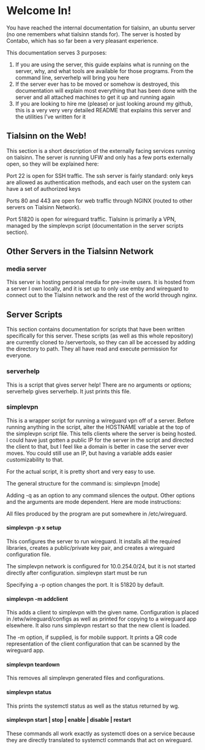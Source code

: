 # Welcome In!

You have reached the internal documentation for tialsinn, an ubuntu server (no one remembers what tialsinn stands for). The server is hosted by Contabo, which has so far been a very pleasant experience.

This documentation serves 3 purposes:

1. If you are using the server, this guide explains what is running on the server, why, and what tools are available for those programs. From the command line, serverhelp will bring you here
2. If the server ever has to be moved or somehow is destroyed, this documentation will explain most everything that has been done with the server and all attached machines to get it up and running again
3. If you are looking to hire me (please) or just looking around my github, this is a very very very detailed README that explains this server and the utilities I've written for it

## Tialsinn on the Web!

This section is a short description of the externally facing services running on tialsinn. The server is running UFW and only has a few ports externally open, so they will be explained here:

Port 22 is open for SSH traffic. The ssh server is fairly standard: only keys are allowed as authentication methods, and each user on the system can have a set of authorized keys

Ports 80 and 443 are open for web traffic through NGINX (routed to other servers on Tialsinn Network).

Port 51820 is open for wireguard traffic. Tialsinn is primarily a VPN, managed by the simplevpn script (documentation in the server scripts section).

## Other Servers in the Tialsinn Network

### media server
This server is hosting personal media for pre-invite users. It is hosted from a server I own locally, and it is set up to only use emby and wireguard to connect out to the Tialsinn network and the rest of the world through nginx.

## Server Scripts

This section contains documentation for scripts that have been written specifically for this server. These scripts (as well as this whole repository) are currently cloned to /servertools, so they can all be accessed by adding the directory to path. They all have read and execute permission for everyone.

### serverhelp

This is a script that gives server help! There are no arguments or options; serverhelp gives serverhelp. It just prints this file.

### simplevpn

This is a wrapper script for running a wireguard vpn off of a server. Before running anything in the script, alter the HOSTNAME variable at the top of the simplevpn script file. This tells clients where the server is being hosted. I could have just gotten a public IP for the server in the script and directed the client to that, but I feel like a domain is better in case the server ever moves. You could still use an IP, but having a variable adds easier customizability to that.

For the actual script, it is pretty short and very easy to use.

The general structure for the command is: simplevpn <options> \[mode\] <arguments>

Adding -q as an option to any command silences the output. Other options and the arguments are mode dependent. Here are mode instructions:

All files produced by the program are put somewhere in /etc/wireguard.

#### simplevpn -p x setup

This configures the server to run wireguard. It installs all the required libraries, creates a public/private key pair, and creates a wireguard configuration file.

The simplevpn network is configured for 10.0.254.0/24, but it is not started directly after configuration. simplevpn start must be run

Specifying a -p option changes the port. It is 51820 by default.

#### simplevpn -m addclient <name>

This adds a client to simplevpn with the given name. Configuration is placed in /etw/wireguard/configs as well as printed for copying to a wireguard app elsewhere. It also runs simplevpn restart so that the new client is loaded.

The -m option, if supplied, is for mobile support. It prints a QR code representation of the client configuration that can be scanned by the wireguard app. 

#### simplevpn teardown

This removes all simplevpn generated files and configurations.

#### simplevpn status

This prints the systemctl status as well as the status returned by wg.

#### simplevpn start | stop | enable | disable | restart

These commands all work exactly as systemctl does on a service because they are directly translated to systemctl commands that act on wireguard.
